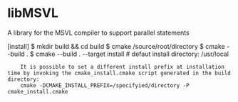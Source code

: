 # libMSVL
A library for the MSVL compiler to support  parallel statements

[install]
		$ mkdir build && cd build
		$ cmake /source/root/directory
		$ cmake --build .
		$ cmake --build . --target install # defaut install directory: /usr/local
	
		It is possible to set a different install prefix at installation time by invoking the cmake_install.cmake script generated in the build directory:
	 	cmake -DCMAKE_INSTALL_PREFIX=/specifyied/directory -P cmake_install.cmake
